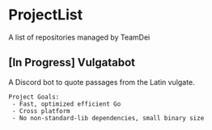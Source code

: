 # ProjectList
A list of repositories managed by TeamDei

## [In Progress] Vulgatabot

A Discord bot to quote passages from the Latin vulgate.

```
Project Goals:
 - Fast, optimized efficient Go
 - Cross platform
 - No non-standard-lib dependencies, small binary size
```
